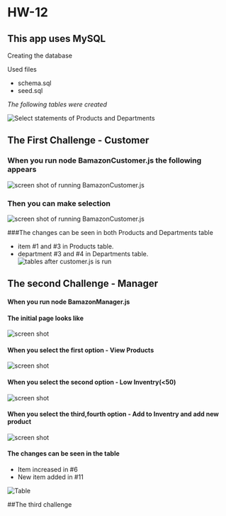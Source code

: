 # HW-12

## This app uses MySQL

Creating  the database

Used files
* schema.sql
* seed.sql

*The following tables were created*

![Select statements of Products and Departments](./Created_tables.png)


## The First Challenge - Customer

### When you run node BamazonCustomer.js the following appears

![screen shot of running BamazonCustomer.js](./cus.png)

### Then you can make selection
![screen shot of running BamazonCustomer.js](./Customerjs.png)

###The changes can be seen in both Products and Departments table 
* item #1 and #3 in Products table.
* department #3 and #4 in Departments table.
![tables after customer.js is run](./Table_after_customerjs.png)


## The second Challenge - Manager

#### When you run node BamazonManager.js

#### The initial page looks like

![screen shot](./Manager_initizal.png)

#### When you select the first option - View Products

![screen shot](./View_Products_sale.png)

#### When you select the second option - Low Inventry(<50)

![screen shot](./Low_Inventory.png)

#### When you select the third,fourth option - Add to Inventry and add new product

![screen shot](./Manager_add_to_inventory_new_product.png)

#### The changes can be seen in the table
* Item increased in #6
* New item added in #11 

![Table](./Inventory_product_added.png)

##The third challenge 


